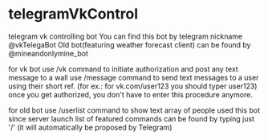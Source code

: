 # telegramVkControl
telegram vk controlling bot
You can find this bot by telegram nickname @vkTelegaBot
Old bot(featuring weather forecast client) can be found by @mineandonlymine_bot

for vk bot use /vk command to initiate authorization and post any text message to a wall
use /message command to send text messages to a user using their short ref. (for ex.: for vk.com/user123 you should typer user123)
once you get authorized, you don't have to enter this procedure anymore.

for old bot use /userlist command to show text array of people used this bot since server launch
list of featured commands can be found by typing just '/' (it will automatically be proposed by Telegram)
